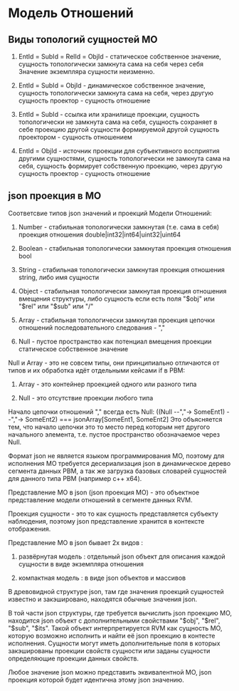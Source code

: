# Модель Отношений

## Виды топологий сущностей МО

1. EntId = SubId = RelId = ObjId - статическое собственное значение,
сущность топологически замкнута сама на себя через себя
Значение экземпляра сущности неизменно.

2. EntId = SubId = ObjId - динамическое собственное значение,
сущность топологически замкнута сама на себя,
через другую сущность проектор - сущность отношение

3. EntId = SubId - ссылка или хранилище проекции,
сущность топологически не замкнута сама на себя,
сущность сохраняет в себе проекцию другой сущности формируемой
другой сущность проектором - сущность отношением

4. EntId = ObjId - источник проекции для субъективного восприятия другими сущностями,
сущность топологически не замкнута сама на себя,
сущность формирует собственную проекцию,
через другую сущность проектор - сущность отношение


## json проекция в МО

Соответсвие типов json значений и проекций Модели Отношений:

1. Number  - стабильная топологически замкнутая (т.е. сама в себя) проекция отношения double|int32|int64|uint32|uint64

2. Boolean - стабильная топологически замкнутая проекция отношения bool

3. String  - стабильная топологически замкнутая проекция отношения string, либо имя сущности

4. Object  - стабильная топологически замкнутая проекция отношения вмещения структуры, либо сущность если есть поля "$obj" или "$rel" или "$sub" или "/"

5. Array   - стабильная топологически замкнутая проекция цепочки отношений последовательного следования - ","

6. Null    - пустое пространство как потенциал вмещения проекции
статическое собственное значение

Null и Array - это не совсем типы, они принципиально отличаются от типов и их обработка идёт отдельными кейсами if в РВМ:

1. Array - это контейнер проекцией одного или разного типа

2. Null - это отсутствие проекции любого типа

Начало цепочки отношений "," всегда есть Null:
((Null --","-> SomeEnt1) --","-> SomeEnt2) === jsonArray[SomeEnt1, SomeEnt2]
Это объясняется тем, что начало цепочки это то место перед которым нет другого
начального элемента, т.е. пустое пространство обозначаемое через Null.

Формат json не является языком программирования МО, поэтому для исполнения
МО требуется десериализация json в динамическое дерево сегмента данных РВМ,
а так же загрузка базовых словарей сущностей для данного типа РВМ (например c++ x64).

Представление МО в json (json проекция МО) - это объектное представление модели отношений в сегменте данных RVM.

Проекция сущности - это то как сущность представляется субъекту наблюдения, поэтому json представление хранится в контексте отображения.

Представление МО в json бывает 2х видов :
	
1. развёрнутая модель : отдельный json объект для описания каждой сущности в виде экземпляра отношения

2. компактная модель : в виде json объектов и массивов

В древовидной структуре json, там где значения проекций сущностей известно и закэшировано, находятся обычные значения json.

В той части json структуры, где требуется вычислить json проекцию МО,
находится json объект с дополнительными свойствами "$obj", "$rel", "$sub", "$its".
Такой объект интерпретируется RVM как сущность МО, которую возможно исполнить и
найти её json проекцию в контесте исполнения.
Сущности могут иметь дополнительные поля в которых закэшированы проекции свойств сущности или заданы сущности определяющие проекции данных свойств.

Любое значение json можно представить эквивалентной МО, json проекция которой
будет идентична этому json значению.
